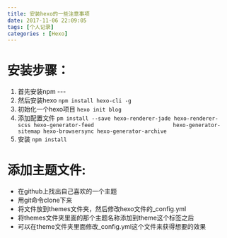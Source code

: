 ```yaml
---
title: 安装hexo的一些注意事项
date: 2017-11-06 22:09:05
tags: [个人记录]
categories : [Hexo]
---
```


# 安装步骤：
1. 首先安装npm --- 
2. 然后安装hexo    `npm install hexo-cli -g`
3. 初始化一个hexo项目  `hexo init blog`
4. 添加配置文件  `pm install --save hexo-renderer-jade hexo-renderer-scss hexo-generator-feed                         hexo-generator-sitemap hexo-browsersync hexo-generator-archive`
5. 安装 `npm install`

# 添加主题文件:
* 在github上找出自己喜欢的一个主题
* 用git命令clone下来
* 将文件放到themes文件夹，然后修改hexo文件的_config.yml
* 将themes文件夹里面的那个主题名称添加到theme这个标签之后
* 可以在theme文件夹里面修改_config.yml这个文件来获得想要的效果

